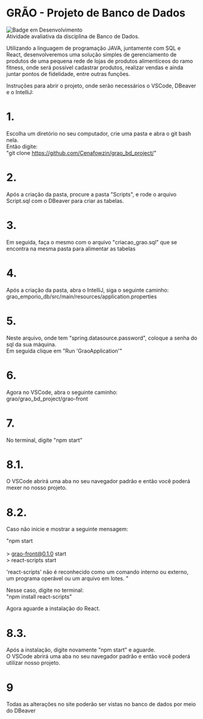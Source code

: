 # GRÃO - Projeto de Banco de Dados
![Badge em Desenvolvimento](http://img.shields.io/static/v1?label=STATUS&message=EM%20DESENVOLVIMENTO&color=GREEN&style=flat-square)
<br>Atividade avaliativa da disciplina de Banco de Dados.

Utilizando a linguagem de programação JAVA, juntamente com SQL e React, desenvolveremos uma solução simples de gerenciamento de produtos de uma pequena rede de lojas de produtos alimentíceos do ramo fitness, onde será possível cadastrar produtos, realizar vendas e ainda juntar pontos de fidelidade, entre outras funções.


Instruções para abrir o projeto, onde serão necessários o VSCode, DBeaver e o IntelliJ:

# 1.
Escolha um diretório no seu computador, crie uma pasta e abra o git bash nela. 
<br>Então digite:
<br>"git clone https://github.com/Cenafowzin/grao_bd_project/"

# 2.
Após a criação da pasta, procure a pasta "Scripts", e rode o arquivo Script.sql com o DBeaver para criar as tabelas.

# 3.
Em seguida, faça o mesmo com o arquivo "criacao_grao.sql" que se encontra na mesma pasta para alimentar as tabelas

# 4.
Após a criação da pasta, abra o IntelliJ, siga o seguinte caminho:
<br>grao_emporio_db/src/main/resources/application.properties

# 5.
Neste arquivo, onde tem "spring.datasource.password", coloque a senha do sql da sua máquina.
<br>Em seguida clique em "Run 'GraoApplication'"

# 6.
Agora no VSCode, abra o seguinte caminho:
<br>grao/grao_bd_project/grao-front 

# 7.
No terminal, digite "npm start"

# 8.1.
O VSCode abrirá uma aba no seu navegador padrão e então você poderá mexer no nosso projeto.

# 8.2.
Caso não inicie e mostrar a seguinte mensagem:

"npm start
<br><br>> grao-front@0.1.0 start
<br>> react-scripts start   

'react-scripts' não é reconhecido como um comando interno
ou externo, um programa operável ou um arquivo em lotes. "

Nesse caso, digite no terminal:
<br>"npm install react-scripts"

Agora aguarde a instalação do React.

# 8.3.
Após a instalação, digite novamente "npm start" e aguarde. <br>O VSCode abrirá uma aba no seu navegador padrão e então você poderá utilizar nosso projeto.

# 9
Todas as alterações no site poderão ser vistas no banco de dados por meio do DBeaver
